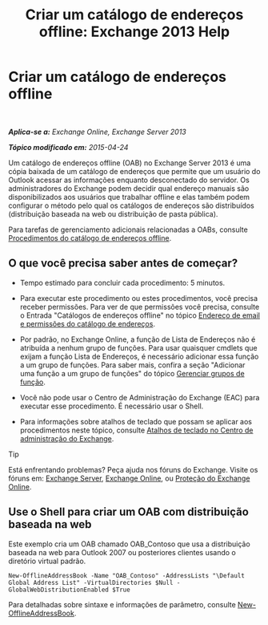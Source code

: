 ﻿---
title: 'Criar um catálogo de endereços offline: Exchange 2013 Help'
TOCTitle: Criar um catálogo de endereços offline
ms:assetid: b57bb4ce-5b6e-4702-a2f8-04bf3898a861
ms:mtpsurl: https://technet.microsoft.com/pt-br/library/Bb124339(v=EXCHG.150)
ms:contentKeyID: 50486426
ms.date: 05/22/2018
mtps_version: v=EXCHG.150
f1_keywords:
- Microsoft.Exchange.Management.SnapIn.Esm.OrganizationConfiguration.Mailbox.NewOabWizardForm.OabIntroductionWizardPage
ms.translationtype: MT
---

# Criar um catálogo de endereços offline

 

_**Aplica-se a:** Exchange Online, Exchange Server 2013_

_**Tópico modificado em:** 2015-04-24_

Um catálogo de endereços offline (OAB) no Exchange Server 2013 é uma cópia baixada de um catálogo de endereços que permite que um usuário do Outlook acessar as informações enquanto desconectado do servidor. Os administradores do Exchange podem decidir qual endereço manuais são disponibilizados aos usuários que trabalhar offline e elas também podem configurar o método pelo qual os catálogos de endereços são distribuídos (distribuição baseada na web ou distribuição de pasta pública).

Para tarefas de gerenciamento adicionais relacionadas a OABs, consulte [Procedimentos do catálogo de endereços offline](offline-address-book-procedures-exchange-2013-help.md).

## O que você precisa saber antes de começar?

  - Tempo estimado para concluir cada procedimento: 5 minutos.

  - Para executar este procedimento ou estes procedimentos, você precisa receber permissões. Para ver de que permissões você precisa, consulte o Entrada "Catálogos de endereços offline" no tópico [Endereço de email e permissões do catálogo de endereços](email-address-and-address-book-permissions-exchange-2013-help.md).

  - Por padrão, no Exchange Online, a função de Lista de Endereços não é atribuída a nenhum grupo de funções. Para usar quaisquer cmdlets que exijam a função Lista de Endereços, é necessário adicionar essa função a um grupo de funções. Para saber mais, confira a seção "Adicionar uma função a um grupo de funções" do tópico [Gerenciar grupos de função](manage-role-groups-exchange-2013-help.md).

  - Você não pode usar o Centro de Administração do Exchange (EAC) para executar esse procedimento. É necessário usar o Shell.

  - Para informações sobre atalhos de teclado que possam se aplicar aos procedimentos neste tópico, consulte [Atalhos de teclado no Centro de administração do Exchange](keyboard-shortcuts-in-the-exchange-admin-center-exchange-online-protection-help.md).


> [!TIP]
> Está enfrentando problemas? Peça ajuda nos fóruns do Exchange. Visite os fóruns em: <A href="https://go.microsoft.com/fwlink/p/?linkid=60612">Exchange Server</A>, <A href="https://go.microsoft.com/fwlink/p/?linkid=267542">Exchange Online</A>, ou <A href="https://go.microsoft.com/fwlink/p/?linkid=285351">Proteção do Exchange Online</A>.



## Use o Shell para criar um OAB com distribuição baseada na web

Este exemplo cria um OAB chamado OAB\_Contoso que usa a distribuição baseada na web para Outlook 2007 ou posteriores clientes usando o diretório virtual padrão.

    New-OfflineAddressBook -Name "OAB_Contoso" -AddressLists "\Default Global Address List" -VirtualDirectories $Null -GlobalWebDistributionEnabled $True

Para detalhadas sobre sintaxe e informações de parâmetro, consulte [New-OfflineAddressBook](https://technet.microsoft.com/pt-br/library/bb123692\(v=exchg.150\)).

